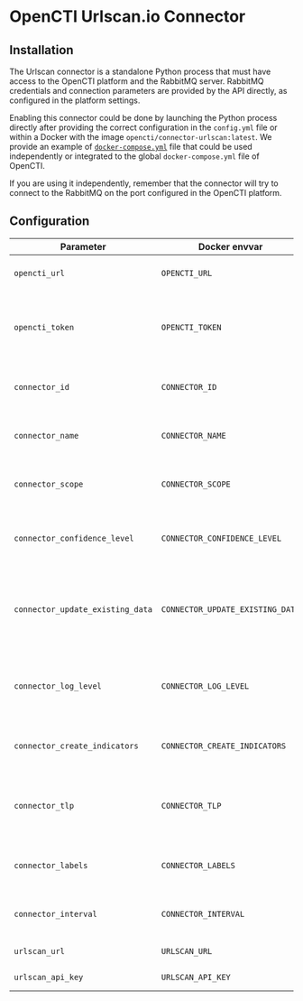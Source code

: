 # OpenCTI Urlscan.io Connector

## Installation

The Urlscan connector is a standalone Python process that must have access to the OpenCTI platform and the RabbitMQ server.
RabbitMQ credentials and connection parameters are provided by the API directly, as configured in the platform settings.

Enabling this connector could be done by launching the Python process directly after providing the correct configuration in the `config.yml` file or within a Docker with the image `opencti/connector-urlscan:latest`.
We provide an example of [`docker-compose.yml`](docker-compose.yml) file that could be used independently or integrated to the global `docker-compose.yml` file of OpenCTI.

If you are using it independently, remember that the connector will try to connect to the RabbitMQ on the port configured in the OpenCTI platform.

## Configuration

| Parameter                        | Docker envvar                    | Mandatory | Description                                                                                        |
|----------------------------------|----------------------------------|-----------|----------------------------------------------------------------------------------------------------|
| `opencti_url`                    | `OPENCTI_URL`                    | Yes       | The URL of the OpenCTI platform.                                                                   |
| `opencti_token`                  | `OPENCTI_TOKEN`                  | Yes       | The default admin token configured in the OpenCTI platform parameters file.                        |
| `connector_id`                   | `CONNECTOR_ID`                   | Yes       | A valid arbitrary `UUIDv4` that must be unique for this connector.                                 |
| `connector_name`                 | `CONNECTOR_NAME`                 | Yes       | The name of the connector, can be just "ThreatMatch"                                               |
| `connector_scope`                | `CONNECTOR_SCOPE`                | Yes       | Must be `threatmatch`, not used in this connector.                                                 |
| `connector_confidence_level`     | `CONNECTOR_CONFIDENCE_LEVEL`     | Yes       | The default confidence level for created relationships (0 -> 100).                                 |
| `connector_update_existing_data` | `CONNECTOR_UPDATE_EXISTING_DATA` | Yes       | If an entity already exists, update its attributes with information provided by this connector.    |
| `connector_log_level`            | `CONNECTOR_LOG_LEVEL`            | Yes       | The log level for this connector, could be `debug`, `info`, `warn` or `error` (less verbose).      |
| `connector_create_indicators`    | `CONNECTOR_CREATE_INDICATORS`    | No        | Create indicators for each observable processed.                                                   |
| `connector_tlp`                  | `CONNECTOR_TLP`                  | No        | The TLP to apply to any indicators and observables, this could be `white`,`green`,`amber` or `red` |
| `connector_labels`               | `CONNECTOR_LABELS`               | No        | Comma delimited list of labels to apply to each observable.                                        |
| `connector_interval`             | `CONNECTOR_INTERVAL`             | No        | An interval (in minutes) for data gathering from Urlscan.                                          |
| `urlscan_url`                    | `URLSCAN_URL`                    | Yes       | The Urlscan URL.                                                                                   |
| `urlscan_api_key`                | `URLSCAN_API_KEY`                | Yes       | The Urlscan client secret.                                                                         |
